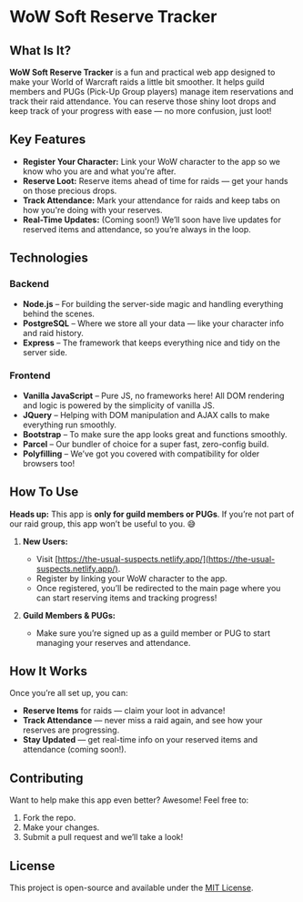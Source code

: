 
# WoW Soft Reserve Tracker

## What Is It?

**WoW Soft Reserve Tracker** is a fun and practical web app designed to make your World of Warcraft raids a little bit smoother. It helps guild members and PUGs (Pick-Up Group players) manage item reservations and track their raid attendance. You can reserve those shiny loot drops and keep track of your progress with ease — no more confusion, just loot!

## Key Features

- **Register Your Character:** Link your WoW character to the app so we know who you are and what you're after.
- **Reserve Loot:** Reserve items ahead of time for raids — get your hands on those precious drops.
- **Track Attendance:** Mark your attendance for raids and keep tabs on how you're doing with your reserves.
- **Real-Time Updates:** (Coming soon!) We’ll soon have live updates for reserved items and attendance, so you’re always in the loop.

## Technologies

### Backend
- **Node.js** – For building the server-side magic and handling everything behind the scenes.
- **PostgreSQL** – Where we store all your data — like your character info and raid history.
- **Express** – The framework that keeps everything nice and tidy on the server side.

### Frontend
- **Vanilla JavaScript** – Pure JS, no frameworks here! All DOM rendering and logic is powered by the simplicity of vanilla JS.
- **JQuery** – Helping with DOM manipulation and AJAX calls to make everything run smoothly.
- **Bootstrap** – To make sure the app looks great and functions smoothly.
- **Parcel** – Our bundler of choice for a super fast, zero-config build.
- **Polyfilling** – We’ve got you covered with compatibility for older browsers too!

## How To Use

**Heads up:** This app is **only for guild members or PUGs**. If you’re not part of our raid group, this app won’t be useful to you. 😅

1. **New Users:**
   - Visit [https://the-usual-suspects.netlify.app/](https://the-usual-suspects.netlify.app/).
   - Register by linking your WoW character to the app.
   - Once registered, you’ll be redirected to the main page where you can start reserving items and tracking progress!

2. **Guild Members & PUGs:** 
   - Make sure you’re signed up as a guild member or PUG to start managing your reserves and attendance.

## How It Works

Once you’re all set up, you can:
- **Reserve Items** for raids — claim your loot in advance!
- **Track Attendance** — never miss a raid again, and see how your reserves are progressing.
- **Stay Updated** — get real-time info on your reserved items and attendance (coming soon!).

## Contributing

Want to help make this app even better? Awesome! Feel free to:
1. Fork the repo.
2. Make your changes.
3. Submit a pull request and we’ll take a look!

## License

This project is open-source and available under the [MIT License](LICENSE).
